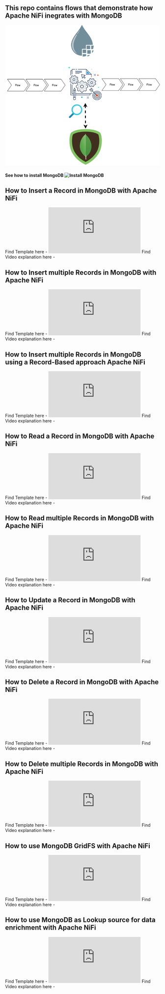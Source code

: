 
## This repo contains flows that demonstrate how Apache NiFi inegrates with MongoDB

![NiFi-MongoDB](https://github.com/InsightByte/ApacheNifi/blob/main/NiFi-and-MongoDB/assets/images/Mongo-Lookup.png)

#### See how to install MongoDB ![Install MongoDB](https://www.youtube.com/watch?v=qTz5l3UORtA)



## How to Insert a Record in MongoDB with Apache NiFi

Find Template here - ![NiFi MongoDB Template](https://github.com/InsightByte/ApacheNifi/blob/main/NiFi-and-MongoDB/template/MongoDB.xml)
Find Video explanation here -

## How to Insert multiple Records in MongoDB with Apache NiFi

Find Template here - ![NiFi MongoDB Template](https://github.com/InsightByte/ApacheNifi/blob/main/NiFi-and-MongoDB/template/MongoDB.xml)
Find Video explanation here -

## How to Insert multiple Records in MongoDB using a Record-Based approach Apache NiFi

Find Template here - ![NiFi MongoDB Template](https://github.com/InsightByte/ApacheNifi/blob/main/NiFi-and-MongoDB/template/MongoDB.xml)
Find Video explanation here -


## How to Read a Record in MongoDB with Apache NiFi

Find Template here - ![NiFi MongoDB Template](https://github.com/InsightByte/ApacheNifi/blob/main/NiFi-and-MongoDB/template/MongoDB.xml)
Find Video explanation here -

## How to Read multiple Records in MongoDB with Apache NiFi

Find Template here - ![NiFi MongoDB Template](https://github.com/InsightByte/ApacheNifi/blob/main/NiFi-and-MongoDB/template/MongoDB.xml)
Find Video explanation here -


## How to Update a Record in MongoDB with Apache NiFi

Find Template here - ![NiFi MongoDB Template](https://github.com/InsightByte/ApacheNifi/blob/main/NiFi-and-MongoDB/template/MongoDB.xml)
Find Video explanation here -


## How to Delete a Record in MongoDB with Apache NiFi

Find Template here - ![NiFi MongoDB Template](https://github.com/InsightByte/ApacheNifi/blob/main/NiFi-and-MongoDB/template/MongoDB.xml)
Find Video explanation here -


## How to Delete multiple Records in MongoDB with Apache NiFi

Find Template here - ![NiFi MongoDB Template](https://github.com/InsightByte/ApacheNifi/blob/main/NiFi-and-MongoDB/template/MongoDB.xml)
Find Video explanation here -


## How to use MongoDB GridFS with Apache NiFi

Find Template here - ![NiFi MongoDB Template](https://github.com/InsightByte/ApacheNifi/blob/main/NiFi-and-MongoDB/template/MongoDB.xml)
Find Video explanation here -


## How to use MongoDB as Lookup source for data enrichment with Apache NiFi

Find Template here - ![NiFi MongoDB Template](https://github.com/InsightByte/ApacheNifi/blob/main/NiFi-and-MongoDB/template/MongoDB.xml)
Find Video explanation here -